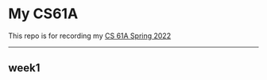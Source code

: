 # My CS61A

This repo is for recording my [CS 61A Spring 2022](https://inst.eecs.berkeley.edu/~cs61a/sp22)
_____

## week1


